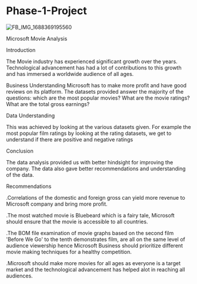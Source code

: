 # Phase-1-Project
![FB_IMG_1688369195560](https://github.com/Brenda-Mutai/Phase-1-Project/assets/133044683/02ac879e-9a42-431f-a14f-a21404fa68eb)

Microsoft Movie Analysis

Introduction

The Movie industry has experienced significant growth over the years. Technological advancement has had a lot of contributions to this growth and has immersed a worldwide audience of all ages.

Business Understanding
Microsoft has to make more profit and have good reviews on its platform. The datasets provided answer the majority of the questions:
which are the most popular movies?
What are the movie ratings?
What are the total gross earnings?

Data Understanding

This was achieved by looking at the various datasets given.
For example the most  popular film ratings by looking at the rating datasets, we get to understand if there are positive and negative ratings

Conclusion

The data analysis provided us with better hindsight for improving the company. The data also gave better recommendations and understanding of the data.

Recommendations

.Correlations of the domestic and foreign gross can yield more revenue to Microsoft company and bring more profit.

.The most watched movie is Bluebeard which is a fairy tale, Microsoft should ensure that the movie is accessible to all countries. 

.The BOM file examination of movie graphs based on the second film  'Before We Go' to the tenth demonstrates film, are all on the same level of 
audience viewership hence Microsoft Business should prioritize different movie making techniques for a healthy competition.

.Microsoft should make more movies for all ages as everyone is a target market and the technological advancement has helped alot in reaching all audiences.
